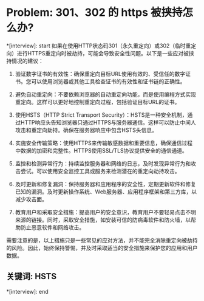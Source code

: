 # Problem: 301、302 的 https 被挟持怎么办?

*[interview]: start
如果在使用HTTP状态码301（永久重定向）或302（临时重定向）进行HTTPS重定向时被劫持，可能会导致安全性问题。以下是一些应对被挟持情况的建议：

1. 验证数字证书的有效性：确保重定向目标URL使用有效的、受信任的数字证书。您可以使用浏览器或其他工具检查证书的有效性和证书链的正确性。

2. 避免自动重定向：不要依赖浏览器的自动重定向功能，而是使用编程方式实现重定向。这样可以更好地控制重定向过程，包括验证目标URL的证书。

3. 使用HSTS（HTTP Strict Transport Security）：HSTS是一种安全机制，通过HTTP响应头告知浏览器只通过HTTPS与服务器通信。这样可以防止中间人攻击和重定向劫持。确保在服务器响应中包含HSTS头信息。

4. 实施安全传输策略：使用HTTPS来传输敏感数据和重要信息，确保通信过程中数据的加密和完整性。HTTPS使用SSL/TLS协议提供安全的通信通道。

5. 监控和检测异常行为：持续监控服务器和网络的日志，及时发现异常行为和攻击尝试。可以使用安全监控工具或服务来检测潜在的重定向劫持攻击。

6. 及时更新和修复漏洞：保持服务器和应用程序的安全性，定期更新软件和修复已知的漏洞。及时更新操作系统、Web服务器、应用程序框架和第三方库，以减少攻击面。

7. 教育用户和采取安全措施：提高用户的安全意识，教育用户不要轻易点击不明来源的链接。同时，采取安全措施，如安装可信的防病毒软件和防火墙，以帮助防止恶意软件和网络攻击。

需要注意的是，以上措施只是一些常见的应对方法，并不能完全消除重定向被劫持的风险。因此，始终保持警惕，并及时采取适当的安全措施来保护您的应用和用户数据。

## 关键词: HSTS
*[interview]: end
